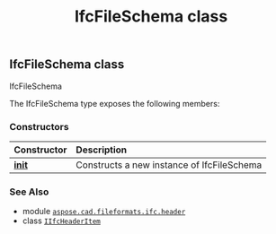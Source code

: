 ﻿---
title: IfcFileSchema class
second_title: Aspose.CAD for Python via .NET API References
description: 
type: docs
weight: 40
url: /aspose.cad.fileformats.ifc.header/ifcfileschema/
is_root: false
---

## IfcFileSchema class

IfcFileSchema



The IfcFileSchema type exposes the following members:

### Constructors
| Constructor | Description |
| :- | :- |
| [__init__](/cad/python-net/aspose.cad.fileformats.ifc.header/ifcfileschema/__init__/#) | Constructs a new instance of IfcFileSchema |



### See Also
* module [`aspose.cad.fileformats.ifc.header`](..)
* class [`IIfcHeaderItem`](/cad/python-net/aspose.cad.fileformats.ifc.header/iifcheaderitem)
